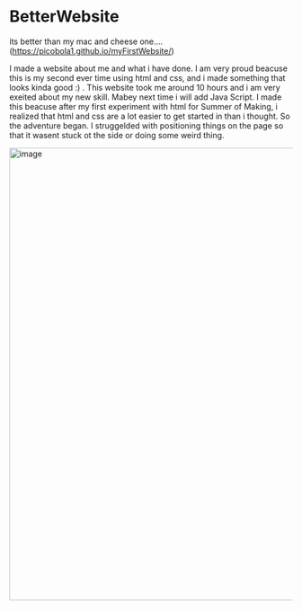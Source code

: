 # BetterWebsite

its better than my mac and cheese one.... (https://picobola1.github.io/myFirstWebsite/)

I made a website about me and what i have done. I am very proud beacuse this is my second ever time using html and css, and i made something that looks kinda good :) . This website took me around 10 hours and i am very exeited about my new skill. Mabey next time i will add Java Script. I made this beacuse after my first experiment with html for Summer of Making, i realized that html and css are a lot easier to get started in than i thought. So the adventure began. I struggelded with positioning things on the page so that it wasent stuck ot the side or doing some weird thing.



<img width="1916" height="806" alt="image" src="https://github.com/user-attachments/assets/e566c2db-6835-4af3-848b-af3acebf850b" />
